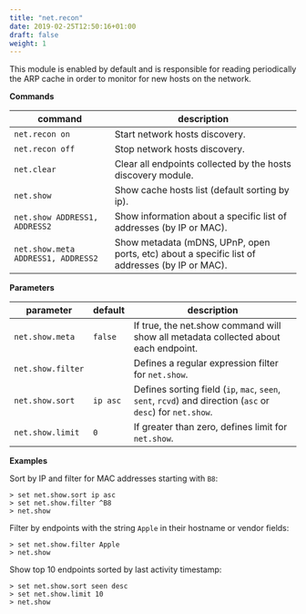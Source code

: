 ```yaml
---
title: "net.recon"
date: 2019-02-25T12:50:16+01:00
draft: false
weight: 1
---
```


This module is enabled by default and is responsible for reading periodically the ARP cache in order to monitor for new hosts on the network.

**Commands**

| command | description |
|---------|-------------|
| `net.recon on` | Start network hosts discovery. |
| `net.recon off` | Stop network hosts discovery. |
| `net.clear` | Clear all endpoints collected by the hosts discovery module. |
| `net.show` | Show cache hosts list (default sorting by ip). |
| `net.show ADDRESS1, ADDRESS2` | Show information about a specific list of addresses (by IP or MAC). |
| `net.show.meta ADDRESS1, ADDRESS2` | Show metadata (mDNS, UPnP, open ports, etc) about a specific list of addresses (by IP or MAC). | 

**Parameters**

| parameter | default | description |
|-----------|---------|-------------|
| `net.show.meta` | `false` | If true, the net.show command will show all metadata collected about each endpoint. |
| `net.show.filter` | |  Defines a regular expression filter for `net.show`.|
| `net.show.sort` | `ip asc` | Defines sorting field (`ip`, `mac`, `seen`, `sent`, `rcvd`) and direction (`asc` or `desc`) for `net.show`. |
| `net.show.limit` | `0` | If greater than zero, defines limit for `net.show`. |

**Examples**

Sort by IP and filter for MAC addresses starting with `B8`:

    > set net.show.sort ip asc
    > set net.show.filter ^B8
    > net.show

Filter by endpoints with the string `Apple` in their hostname or vendor fields:

    > set net.show.filter Apple
    > net.show

Show top 10 endpoints sorted by last activity timestamp:

    > set net.show.sort seen desc
    > set net.show.limit 10
    > net.show
